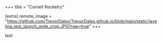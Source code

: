 +++
title = "Cornell Rocketry"

[extra]
remote_image = "https://github.com/TrevorDales/TrevorDales.github.io/blob/main/static/javelina_test_launch_wide_crop.JPG?raw=true"
+++

test